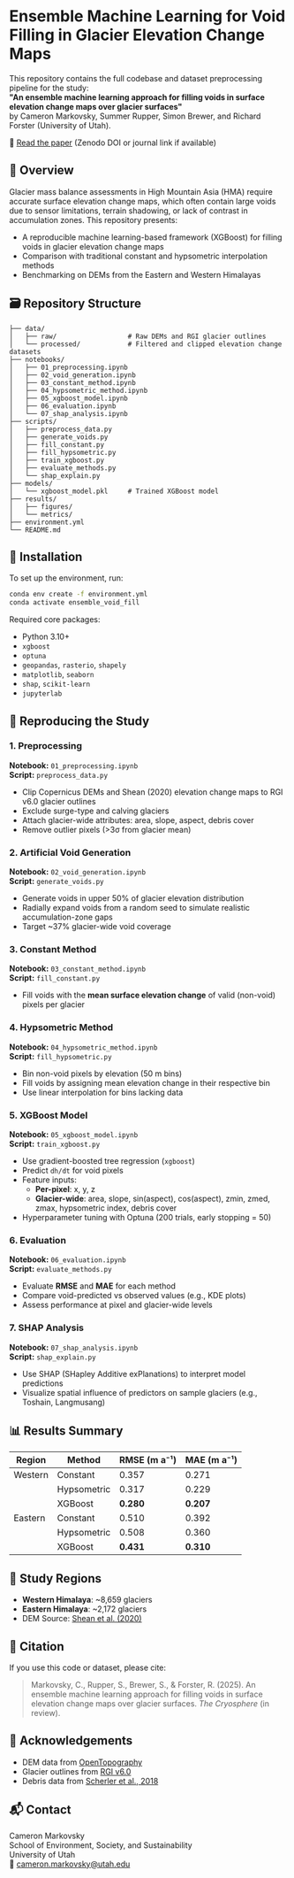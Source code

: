 # Ensemble Machine Learning for Void Filling in Glacier Elevation Change Maps

This repository contains the full codebase and dataset preprocessing pipeline for the study:  
**"An ensemble machine learning approach for filling voids in surface elevation change maps over glacier surfaces"**  
by Cameron Markovsky, Summer Rupper, Simon Brewer, and Richard Forster (University of Utah).

📄 [Read the paper](https://doi.org/10.5281/zenodo.XXXXXXX) (Zenodo DOI or journal link if available)

## 🧩 Overview

Glacier mass balance assessments in High Mountain Asia (HMA) require accurate surface elevation change maps, which often contain large voids due to sensor limitations, terrain shadowing, or lack of contrast in accumulation zones. This repository presents:

- A reproducible machine learning-based framework (XGBoost) for filling voids in glacier elevation change maps
- Comparison with traditional constant and hypsometric interpolation methods
- Benchmarking on DEMs from the Eastern and Western Himalayas

## 🗃️ Repository Structure

```
├── data/
│   ├── raw/                  # Raw DEMs and RGI glacier outlines
│   └── processed/            # Filtered and clipped elevation change datasets
├── notebooks/
│   ├── 01_preprocessing.ipynb
│   ├── 02_void_generation.ipynb
│   ├── 03_constant_method.ipynb
│   ├── 04_hypsometric_method.ipynb
│   ├── 05_xgboost_model.ipynb
│   ├── 06_evaluation.ipynb
│   └── 07_shap_analysis.ipynb
├── scripts/
│   ├── preprocess_data.py
│   ├── generate_voids.py
│   ├── fill_constant.py
│   ├── fill_hypsometric.py
│   ├── train_xgboost.py
│   ├── evaluate_methods.py
│   └── shap_explain.py
├── models/
│   └── xgboost_model.pkl     # Trained XGBoost model
├── results/
│   ├── figures/
│   └── metrics/
├── environment.yml
└── README.md
```

## 🔧 Installation

To set up the environment, run:

```bash
conda env create -f environment.yml
conda activate ensemble_void_fill
```

Required core packages:
- Python 3.10+
- `xgboost`
- `optuna`
- `geopandas`, `rasterio`, `shapely`
- `matplotlib`, `seaborn`
- `shap`, `scikit-learn`
- `jupyterlab`

## 🧪 Reproducing the Study

### 1. Preprocessing
**Notebook:** `01_preprocessing.ipynb`  
**Script:** `preprocess_data.py`

- Clip Copernicus DEMs and Shean (2020) elevation change maps to RGI v6.0 glacier outlines
- Exclude surge-type and calving glaciers
- Attach glacier-wide attributes: area, slope, aspect, debris cover
- Remove outlier pixels (>3σ from glacier mean)

### 2. Artificial Void Generation
**Notebook:** `02_void_generation.ipynb`  
**Script:** `generate_voids.py`

- Generate voids in upper 50% of glacier elevation distribution
- Radially expand voids from a random seed to simulate realistic accumulation-zone gaps
- Target ~37% glacier-wide void coverage

### 3. Constant Method
**Notebook:** `03_constant_method.ipynb`  
**Script:** `fill_constant.py`

- Fill voids with the **mean surface elevation change** of valid (non-void) pixels per glacier

### 4. Hypsometric Method
**Notebook:** `04_hypsometric_method.ipynb`  
**Script:** `fill_hypsometric.py`

- Bin non-void pixels by elevation (50 m bins)
- Fill voids by assigning mean elevation change in their respective bin
- Use linear interpolation for bins lacking data

### 5. XGBoost Model
**Notebook:** `05_xgboost_model.ipynb`  
**Script:** `train_xgboost.py`

- Use gradient-boosted tree regression (`xgboost`)
- Predict `dh/dt` for void pixels
- Feature inputs:
  - **Per-pixel**: x, y, z
  - **Glacier-wide**: area, slope, sin(aspect), cos(aspect), zmin, zmed, zmax, hypsometric index, debris cover
- Hyperparameter tuning with Optuna (200 trials, early stopping = 50)

### 6. Evaluation
**Notebook:** `06_evaluation.ipynb`  
**Script:** `evaluate_methods.py`

- Evaluate **RMSE** and **MAE** for each method
- Compare void-predicted vs observed values (e.g., KDE plots)
- Assess performance at pixel and glacier-wide levels

### 7. SHAP Analysis
**Notebook:** `07_shap_analysis.ipynb`  
**Script:** `shap_explain.py`

- Use SHAP (SHapley Additive exPlanations) to interpret model predictions
- Visualize spatial influence of predictors on sample glaciers (e.g., Toshain, Langmusang)

## 📊 Results Summary

| Region | Method      | RMSE (m a⁻¹) | MAE (m a⁻¹) |
|--------|-------------|--------------|-------------|
| Western | Constant    | 0.357        | 0.271       |
|         | Hypsometric | 0.317        | 0.229       |
|         | XGBoost     | **0.280**    | **0.207**   |
| Eastern | Constant    | 0.510        | 0.392       |
|         | Hypsometric | 0.508        | 0.360       |
|         | XGBoost     | **0.431**    | **0.310**   |

## 📍 Study Regions

- **Western Himalaya**: ~8,659 glaciers
- **Eastern Himalaya**: ~2,172 glaciers
- DEM Source: [Shean et al. (2020)](https://doi.org/10.5281/ZENODO.3872696)

## 📜 Citation

If you use this code or dataset, please cite:

> Markovsky, C., Rupper, S., Brewer, S., & Forster, R. (2025). An ensemble machine learning approach for filling voids in surface elevation change maps over glacier surfaces. *The Cryosphere* (in review).

## 🤝 Acknowledgements

- DEM data from [OpenTopography](https://doi.org/10.5069/G9028PQB)
- Glacier outlines from [RGI v6.0](https://doi.org/10.7265/4M1F-GD79)
- Debris data from [Scherler et al., 2018](https://doi.org/10.5880/GFZ.3.3.2018.005)

## 📬 Contact

Cameron Markovsky  
School of Environment, Society, and Sustainability  
University of Utah  
📧 cameron.markovsky@utah.edu
